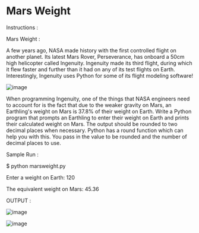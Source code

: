 # Mars Weight

Instructions : 

Mars Weight : 


A few years ago, NASA made history with the first controlled flight on another planet. Its latest Mars Rover, Perseverance, has onboard a 50cm high helicopter called Ingenuity. Ingenuity made its third flight, during which it flew faster and further than it had on any of its test flights on Earth. Interestingly, Ingenuity uses Python  for some of its flight modeling software!

![image](https://github.com/Trilochna/Code-In-Place-By-Stanford-University/assets/97858274/c9a9d256-1b0b-465a-bf6d-9ac1c2a39b89)

When programming Ingenuity, one of the things that NASA engineers need to account for is the fact that due to the weaker gravity on Mars, an Earthling's weight on Mars is 37.8% of their weight on Earth. Write a Python program that prompts an Earthling to enter their weight on Earth and prints their calculated weight on Mars. The output should be rounded to two decimal places when necessary. Python has a round function which can help you with this. You pass in the value to be rounded and the number of decimal places to use.

Sample Run : 

$ python marsweight.py

Enter a weight on Earth: 120

The equivalent weight on Mars: 45.36



OUTPUT :

![image](https://github.com/Trilochna/Code-In-Place-By-Stanford-University/assets/97858274/a9abb11d-9e93-4681-a754-a853403fb0dc)

![image](https://github.com/Trilochna/Code-In-Place-By-Stanford-University/assets/97858274/2643db61-1821-4d28-9f8e-aed61e344334)
